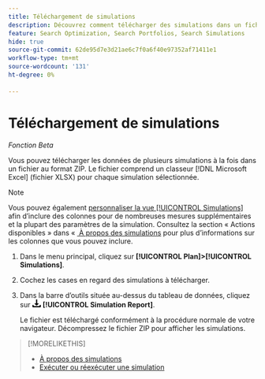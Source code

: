 ```yaml
---
title: Téléchargement de simulations
description: Découvrez comment télécharger des simulations dans un fichier de feuille de calcul.
feature: Search Optimization, Search Portfolios, Search Simulations
hide: true
source-git-commit: 62de95d7e3d21ae6c7f0a6f40e97352af71411e1
workflow-type: tm+mt
source-wordcount: '131'
ht-degree: 0%

---
```


# Téléchargement de simulations

*Fonction Beta*

Vous pouvez télécharger les données de plusieurs simulations à la fois dans un fichier au format ZIP. Le fichier comprend un classeur [!DNL Microsoft Excel] (fichier XLSX) pour chaque simulation sélectionnée.

>[!NOTE]
>
>Vous pouvez également [personnaliser la vue [!UICONTROL Simulations]](/help/search-social-commerce/common-tasks/data-views/custom-default-views-manage.md) afin d’inclure des colonnes pour de nombreuses mesures supplémentaires et la plupart des paramètres de la simulation. Consultez la section « Actions disponibles » dans « [&#x200B; À propos des simulations &#x200B;](simulation-about.md#simulations-actions) pour plus d’informations sur les colonnes que vous pouvez inclure.

1. Dans le menu principal, cliquez sur **[!UICONTROL Plan]>[!UICONTROL Simulations]**.

1. Cochez les cases en regard des simulations à télécharger.

1. Dans la barre d’outils située au-dessus du tableau de données, cliquez sur ![Télécharger](/help/search-social-commerce/assets/download.png "Télécharger") **[!UICONTROL Simulation Report]**.

   Le fichier est téléchargé conformément à la procédure normale de votre navigateur. Décompressez le fichier ZIP pour afficher les simulations.

>[!MORELIKETHIS]
>
>* [À propos des simulations](simulation-about.md)
>* [Exécuter ou réexécuter une simulation](simulation-create.md)
